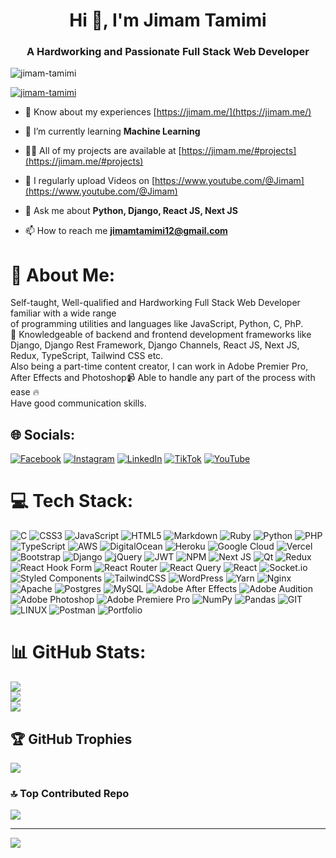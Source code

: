 <h1 align="center">Hi 👋, I'm Jimam Tamimi</h1>
<h3 align="center">A Hardworking and Passionate Full Stack Web Developer</h3>

<p align="left"> <img src="https://komarev.com/ghpvc/?username=jimam-tamimi&label=Profile%20views&color=0e75b6&style=flat" alt="jimam-tamimi" /> </p>

<p align="left"> <a href="https://github.com/ryo-ma/github-profile-trophy"><img src="https://github-profile-trophy.vercel.app/?username=jimam-tamimi" alt="jimam-tamimi" /></a> </p>

- 📄 Know about my experiences [https://jimam.me/](https://jimam.me/)
  
- 🌱 I’m currently learning **Machine Learning**

- 👨‍💻 All of my projects are available at [https://jimam.me/#projects](https://jimam.me/#projects)

- 📸 I regularly upload Videos on [https://www.youtube.com/@Jimam](https://www.youtube.com/@Jimam)

- 💬 Ask me about **Python, Django, React JS, Next JS**

- 📫 How to reach me **jimamtamimi12@gmail.com**


# 💫 About Me:
Self-taught, Well-qualified and Hardworking Full Stack Web Developer familiar with a wide range<br>of programming utilities and languages like JavaScript, Python, C, PhP. <br>🚀 Knowledgeable of backend and frontend development frameworks like Django, Django Rest Framework, Django Channels, React JS, Next JS, Redux, TypeScript, Tailwind CSS etc.<br>Also being a part-time content creator, I can work in Adobe Premier Pro, After Effects and Photoshop📹 Able to handle any part of the process with ease 🔥<br>Have good communication skills.


## 🌐 Socials:
[![Facebook](https://img.shields.io/badge/Facebook-%231877F2.svg?logo=Facebook&logoColor=white)](https://facebook.com/JimamFB) [![Instagram](https://img.shields.io/badge/Instagram-%23E4405F.svg?logo=Instagram&logoColor=white)](https://instagram.com/jimam_tamimi) [![LinkedIn](https://img.shields.io/badge/LinkedIn-%230077B5.svg?logo=linkedin&logoColor=white)](https://linkedin.com/in/jimamtamimi) [![TikTok](https://img.shields.io/badge/TikTok-%23000000.svg?logo=TikTok&logoColor=white)](https://tiktok.com/@jimamtamimi8) [![YouTube](https://img.shields.io/badge/YouTube-%23FF0000.svg?logo=YouTube&logoColor=white)](https://youtube.com/@Jimam) 

# 💻 Tech Stack:
![C](https://img.shields.io/badge/c-%2300599C.svg?style=for-the-badge&logo=c&logoColor=white) ![CSS3](https://img.shields.io/badge/css3-%231572B6.svg?style=for-the-badge&logo=css3&logoColor=white) ![JavaScript](https://img.shields.io/badge/javascript-%23323330.svg?style=for-the-badge&logo=javascript&logoColor=%23F7DF1E) ![HTML5](https://img.shields.io/badge/html5-%23E34F26.svg?style=for-the-badge&logo=html5&logoColor=white) ![Markdown](https://img.shields.io/badge/markdown-%23000000.svg?style=for-the-badge&logo=markdown&logoColor=white) ![Ruby](https://img.shields.io/badge/ruby-%23CC342D.svg?style=for-the-badge&logo=ruby&logoColor=white) ![Python](https://img.shields.io/badge/python-3670A0?style=for-the-badge&logo=python&logoColor=ffdd54) ![PHP](https://img.shields.io/badge/php-%23777BB4.svg?style=for-the-badge&logo=php&logoColor=white) ![TypeScript](https://img.shields.io/badge/typescript-%23007ACC.svg?style=for-the-badge&logo=typescript&logoColor=white) ![AWS](https://img.shields.io/badge/AWS-%23FF9900.svg?style=for-the-badge&logo=amazon-aws&logoColor=white) ![DigitalOcean](https://img.shields.io/badge/DigitalOcean-%230167ff.svg?style=for-the-badge&logo=digitalOcean&logoColor=white) ![Heroku](https://img.shields.io/badge/heroku-%23430098.svg?style=for-the-badge&logo=heroku&logoColor=white) ![Google Cloud](https://img.shields.io/badge/GoogleCloud-%234285F4.svg?style=for-the-badge&logo=google-cloud&logoColor=white) ![Vercel](https://img.shields.io/badge/vercel-%23000000.svg?style=for-the-badge&logo=vercel&logoColor=white) ![Bootstrap](https://img.shields.io/badge/bootstrap-%238511FA.svg?style=for-the-badge&logo=bootstrap&logoColor=white) ![Django](https://img.shields.io/badge/django-%23092E20.svg?style=for-the-badge&logo=django&logoColor=white) ![jQuery](https://img.shields.io/badge/jquery-%230769AD.svg?style=for-the-badge&logo=jquery&logoColor=white) ![JWT](https://img.shields.io/badge/JWT-black?style=for-the-badge&logo=JSON%20web%20tokens) ![NPM](https://img.shields.io/badge/NPM-%23CB3837.svg?style=for-the-badge&logo=npm&logoColor=white) ![Next JS](https://img.shields.io/badge/Next-black?style=for-the-badge&logo=next.js&logoColor=white) ![Qt](https://img.shields.io/badge/Qt-%23217346.svg?style=for-the-badge&logo=Qt&logoColor=white) ![Redux](https://img.shields.io/badge/redux-%23593d88.svg?style=for-the-badge&logo=redux&logoColor=white) ![React Hook Form](https://img.shields.io/badge/React%20Hook%20Form-%23EC5990.svg?style=for-the-badge&logo=reacthookform&logoColor=white) ![React Router](https://img.shields.io/badge/React_Router-CA4245?style=for-the-badge&logo=react-router&logoColor=white) ![React Query](https://img.shields.io/badge/-React%20Query-FF4154?style=for-the-badge&logo=react%20query&logoColor=white) ![React](https://img.shields.io/badge/react-%2320232a.svg?style=for-the-badge&logo=react&logoColor=%2361DAFB) ![Socket.io](https://img.shields.io/badge/Socket.io-black?style=for-the-badge&logo=socket.io&badgeColor=010101) ![Styled Components](https://img.shields.io/badge/styled--components-DB7093?style=for-the-badge&logo=styled-components&logoColor=white) ![TailwindCSS](https://img.shields.io/badge/tailwindcss-%2338B2AC.svg?style=for-the-badge&logo=tailwind-css&logoColor=white) ![WordPress](https://img.shields.io/badge/WordPress-%23117AC9.svg?style=for-the-badge&logo=WordPress&logoColor=white) ![Yarn](https://img.shields.io/badge/yarn-%232C8EBB.svg?style=for-the-badge&logo=yarn&logoColor=white) ![Nginx](https://img.shields.io/badge/nginx-%23009639.svg?style=for-the-badge&logo=nginx&logoColor=white) ![Apache](https://img.shields.io/badge/apache-%23D42029.svg?style=for-the-badge&logo=apache&logoColor=white) ![Postgres](https://img.shields.io/badge/postgres-%23316192.svg?style=for-the-badge&logo=postgresql&logoColor=white) ![MySQL](https://img.shields.io/badge/mysql-%2300000f.svg?style=for-the-badge&logo=mysql&logoColor=white) ![Adobe After Effects](https://img.shields.io/badge/Adobe%20After%20Effects-9999FF.svg?style=for-the-badge&logo=Adobe%20After%20Effects&logoColor=white) ![Adobe Audition](https://img.shields.io/badge/Adobe%20Audition-9999FF.svg?style=for-the-badge&logo=Adobe%20Audition&logoColor=white) ![Adobe Photoshop](https://img.shields.io/badge/adobe%20photoshop-%2331A8FF.svg?style=for-the-badge&logo=adobe%20photoshop&logoColor=white) ![Adobe Premiere Pro](https://img.shields.io/badge/Adobe%20Premiere%20Pro-9999FF.svg?style=for-the-badge&logo=Adobe%20Premiere%20Pro&logoColor=white) ![NumPy](https://img.shields.io/badge/numpy-%23013243.svg?style=for-the-badge&logo=numpy&logoColor=white) ![Pandas](https://img.shields.io/badge/pandas-%23150458.svg?style=for-the-badge&logo=pandas&logoColor=white) ![GIT](https://img.shields.io/badge/Git-fc6d26?style=for-the-badge&logo=git&logoColor=white) ![LINUX](https://img.shields.io/badge/Linux-FCC624?style=for-the-badge&logo=linux&logoColor=black) ![Postman](https://img.shields.io/badge/Postman-FF6C37?style=for-the-badge&logo=postman&logoColor=white) ![Portfolio](https://img.shields.io/badge/Portfolio-%23000000.svg?style=for-the-badge&logo=firefox&logoColor=#FF7139)
# 📊 GitHub Stats:
![](https://github-readme-stats.vercel.app/api?username=jimam-tamimi&theme=radical&hide_border=false&include_all_commits=true&count_private=true)<br/>
![](https://github-readme-streak-stats.herokuapp.com/?user=jimam-tamimi&theme=radical&hide_border=false)<br/>
![](https://github-readme-stats.vercel.app/api/top-langs/?username=jimam-tamimi&theme=radical&hide_border=false&include_all_commits=true&count_private=true&layout=compact)

## 🏆 GitHub Trophies
![](https://github-profile-trophy.vercel.app/?username=jimam-tamimi&theme=radical&no-frame=false&no-bg=false&margin-w=4)

### 🔝 Top Contributed Repo
![](https://github-contributor-stats.vercel.app/api?username=jimam-tamimi&limit=5&theme=radical&combine_all_yearly_contributions=true)

---
[![](https://visitcount.itsvg.in/api?id=jimam-tamimi&icon=0&color=5)](https://visitcount.itsvg.in)

<!-- Proudly created with GPRM ( https://gprm.itsvg.in ) -->

